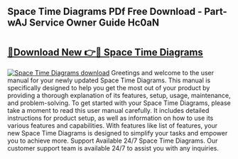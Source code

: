 ## Space Time Diagrams PDf Free Download - Part-wAJ Service Owner Guide Hc0aN

# <h2><a href="http://dfjiput.blite.top/?on=Space+Time+Diagrams">🔗Download New 👉🔴 Space Time Diagrams</a></h2>

[![Space Time Diagrams download](https://i.imgur.com/lujVjoI.png)](http://dfjiput.blite.top/?on=Space+Time+Diagrams)
Greetings and welcome to the user manual for your newly updated Space Time Diagrams. This manual is specifically designed to help you get the most out of your product by providing a thorough explanation of its features, setup, usage, maintenance, and problem-solving. To get started with your Space Time Diagrams, please take a moment to read this user manual carefully. It includes detailed instructions for product setup, as well as information on how to use its various features and capabilities. With features like list of features, your new Space Time Diagrams is designed to simplify your tasks and empower you to achieve more. Support Available 24/7 Space Time Diagrams. Our customer support team is available 24/7 to assist you with any inquiries.
